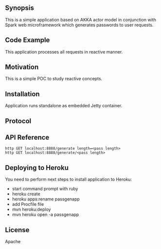 ## Synopsis

This is a simple application based on AKKA actor model in conjunction with Spark web microframework which generates passwords to user requests.

## Code Example

This application processes all requests in reactive manner.

## Motivation

This is a simple POC to study reactive concepts.

## Installation

Application runs standalone as embedded Jetty container.

## Protocol

## API Reference
```
http GET localhost:8888/generate length=<pass length>
http GET localhost:8888/generate/<pass length>
```

## Deploying to Heroku

You need to perform next steps to install application to Heroku:
* start command prompt with ruby
* heroku create
* heroku apps:rename passgenapp
* add Procfile file
* mvn heroku:deploy
* mvn heroku open -a passgenapp

## License

Apache
